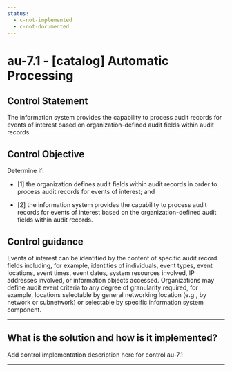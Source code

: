 ```yaml
---
status:
  - c-not-implemented
  - c-not-documented
---
```


# au-7.1 - \[catalog\] Automatic Processing

## Control Statement

The information system provides the capability to process audit records for events of interest based on organization-defined audit fields within audit records.

## Control Objective

Determine if:

- \[1\] the organization defines audit fields within audit records in order to process audit records for events of interest; and

- \[2\] the information system provides the capability to process audit records for events of interest based on the organization-defined audit fields within audit records.

## Control guidance

Events of interest can be identified by the content of specific audit record fields including, for example, identities of individuals, event types, event locations, event times, event dates, system resources involved, IP addresses involved, or information objects accessed. Organizations may define audit event criteria to any degree of granularity required, for example, locations selectable by general networking location (e.g., by network or subnetwork) or selectable by specific information system component.

______________________________________________________________________

## What is the solution and how is it implemented?

Add control implementation description here for control au-7.1

______________________________________________________________________
